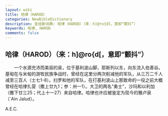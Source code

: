 ```yaml
---
layout: wiki
title: 哈律（HAROD）
categories: NewBibleDictionary
description: 圣经新词典: 哈律（HAROD）（来：h]@ro{d[，意即“颤抖”）
keywords: 哈律, HAROD
comments: false
---
```


## 哈律（HAROD）（来：h]@ro{d[，意即“颤抖”）

　　一个水源充沛而美丽的泉，位于基利波山脚，耶斯列以东，向东流入伯善谷。基甸在与米甸的游牧民族争战时，曾经在这里分两次削减他的军队，从三万二千人减至三百人（士七1-8）。扫罗和他的军队，在打基利波山上那致命的一役之前大概曾经在哈律扎营（撒上廿九1；参：卅一1）。大卫的两名“勇士”，沙玛和以利加（撒下廿三25；代上十一27）来自哈律。哈律也许应被鉴定为现今的雅卢泉（`Ain Jalud）。

A.E.C.








